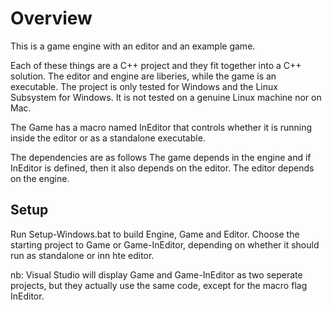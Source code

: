 # Overview
This is a game engine with an editor and an example game. 

Each of these things are a C++ project and they fit together into a C++ solution. 
The editor and engine are liberies, while the game is an executable. 
The project is only tested for Windows and the Linux Subsystem for Windows. It is not tested on a genuine Linux machine nor on Mac. 

The Game has a macro named InEditor that controls whether it is running inside the editor or as a standalone executable. 

The dependencies are as follows
    The game depends in the engine and if InEditor is defined, then it also depends on the editor.
    The editor depends on the engine.

## Setup
Run Setup-Windows.bat to build Engine, Game and Editor.
Choose the starting project to Game or Game-InEditor, depending on whether it should run as standalone or inn hte editor.

nb: Visual Studio will display Game and Game-InEditor as two seperate projects, but they actually use the same code, except for the macro flag InEditor.
